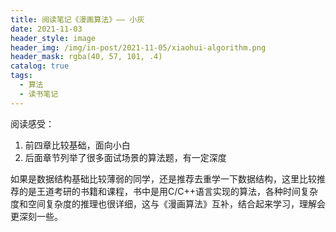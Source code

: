 ```yaml
---
title: 阅读笔记《漫画算法》—— 小灰
date: 2021-11-03
header_style: image
header_img: /img/in-post/2021-11-05/xiaohui-algorithm.png
header_mask: rgba(40, 57, 101, .4)
catalog: true
tags:
  - 算法
  - 读书笔记
---
```


阅读感受：

1. 前四章比较基础，面向小白
2. 后面章节列举了很多面试场景的算法题，有一定深度

<!-- more -->

如果是数据结构基础比较薄弱的同学，还是推荐去重学一下数据结构，这里比较推荐的是王道考研的书籍和课程，书中是用C/C++语言实现的算法，各种时间复杂度和空间复杂度的推理也很详细，这与《漫画算法》互补，结合起来学习，理解会更深刻一些。

